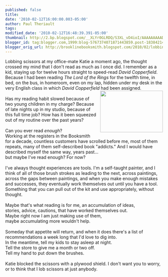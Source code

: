 ```yaml
---
published: false
title: 
date: '2010-02-12T16:00:00.003-05:00'
author: Paul Theriault
tags: 
modified_date: '2010-02-12T16:48:39.391-05:00'
thumbnail: http://2.bp.blogspot.com/__XLYr0GLRDQ/S3XL_vD4ioI/AAAAAAAAADk/pslJB_Mj_SY/s72-c/untitled_richman3.1
blogger_id: tag:blogger.com,1999:blog-5767374071871443859.post-1838421457987831860
blogger_orig_url: http://brooklinebooksmith.blogspot.com/2010/02/lobbing-scissors-at-my-office-mate.html
---
```


<div>Lobbing scissors at my office-mate Katie a moment ago, the thought crossed my mind that I don't read as much as I once did. I remember as a kid, staying up for twelve hours straight to speed-read <em>David Copperfield</em>. Because I had been reading <em>The Lord of the Rings</em> for the twelfth time, in bed, on the bus, in homeroom, even on my lap, hidden under my desk in the very English class in which <em>David Copperfield</em> had been assigned.<br /><a href="http://2.bp.blogspot.com/__XLYr0GLRDQ/S3XL_vD4ioI/AAAAAAAAADk/pslJB_Mj_SY/s1600-h/untitled_richman3.1"><img style="MARGIN: 0px 0px 10px 10px; WIDTH: 200px; FLOAT: right; HEIGHT: 133px; CURSOR: hand" id="BLOGGER_PHOTO_ID_5437476420944693890" border="0" alt="" src="http://2.bp.blogspot.com/__XLYr0GLRDQ/S3XL_vD4ioI/AAAAAAAAADk/pslJB_Mj_SY/s320/untitled_richman3.1" /></a><br />Has my reading habit slowed because of two young children in my charge? Because of late nights up in my studio, because of this full time job? How has it been squeezed out of my routine over the past years?<br /><br />Can you ever read <em>enough</em>?<br />Working at the registers in the Booksmith for a decade, countless customers have scrolled before me, most of them repeats, many of them self-described book "addicts." And I would have described myself the same way, years past...<br />but maybe I've read enough? For now?<br /><br />I've always thought experiences are tools. I'm a self-taught painter, and I think of all of those brush strokes as leading to the next, across paintings, across the gaps between paintings, and when you make enough mistakes and successes, they eventually work themselves out until you have a tool. Something that you can pull out of the kit and use appropriately, without thought.<br /><br />Maybe that's what reading is for me, an accumulation of ideas,<br />stories, advice, cautions, that have worked themselves out.<br />Maybe right now I am just making use of them,<br />maybe accumulating more wouldn't help.<br /><br />Someday that appetite will return, and when it does there's a list of recommendations a week long that I'd love to dig into.<br />In the meantime, tell my kids to stay asleep at night.<br />Tell the store to give me a month or two off.<br />Tell my hand to put down the brushes.<br /><br />Katie blocked the scissors with a plywood shield. I don't want you to worry, or to think that I lob scissors at just anybody.</div>